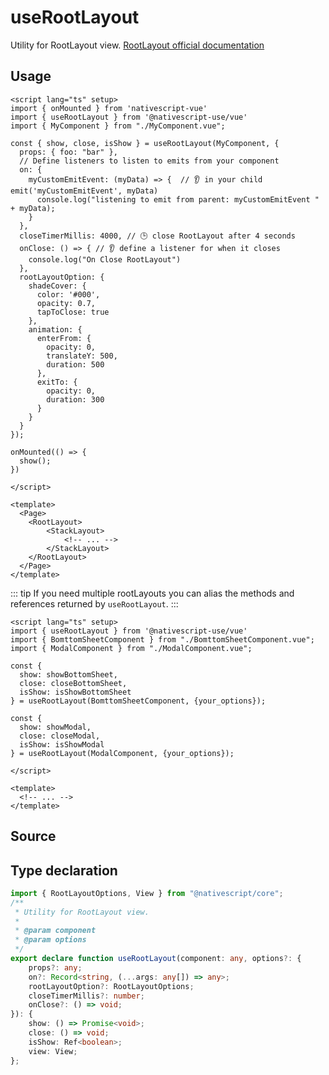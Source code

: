 <script setup>
import Source from '../../.vitepress/theme/components/Source.vue'
</script>

# useRootLayout

Utility for RootLayout view. [RootLayout official documentation](https://docs.nativescript.org/ui-and-styling.html#rootlayout)

## Usage

```vue
<script lang="ts" setup>
import { onMounted } from 'nativescript-vue'
import { useRootLayout } from '@nativescript-use/vue'
import { MyComponent } from "./MyComponent.vue";

const { show, close, isShow } = useRootLayout(MyComponent, {
  props: { foo: "bar" },
  // Define listeners to listen to emits from your component
  on: {
    myCustomEmitEvent: (myData) => {  // 👂 in your child emit('myCustomEmitEvent', myData)
      console.log("listening to emit from parent: myCustomEmitEvent " + myData);
    }
  },
  closeTimerMillis: 4000, // 🕒 close RootLayout after 4 seconds
  onClose: () => { // 👂 define a listener for when it closes
    console.log("On Close RootLayout")
  },
  rootLayoutOption: {
    shadeCover: {
      color: '#000',
      opacity: 0.7,
      tapToClose: true
    },
    animation: {
      enterFrom: {
        opacity: 0,
        translateY: 500,
        duration: 500
      },
      exitTo: {
        opacity: 0,
        duration: 300
      }
    }
  }
});

onMounted(() => {
  show();
})

</script>

<template>
  <Page>
    <RootLayout>
        <StackLayout>
            <!-- ... -->
        </StackLayout>
    </RootLayout>
  </Page>
</template>
```

::: tip
If you need multiple rootLayouts you can alias the methods and references returned by `useRootLayout`.
:::
```vue
<script lang="ts" setup>
import { useRootLayout } from '@nativescript-use/vue'
import { BomttomSheetComponent } from "./BomttomSheetComponent.vue";
import { ModalComponent } from "./ModalComponent.vue";

const { 
  show: showBottomSheet, 
  close: closeBottomSheet, 
  isShow: isShowBottomSheet 
} = useRootLayout(BomttomSheetComponent, {your_options});

const { 
  show: showModal, 
  close: closeModal, 
  isShow: isShowModal 
} = useRootLayout(ModalComponent, {your_options});

</script>

<template>
  <!-- ... -->
</template>
```

## Source
<Source source="useRootLayout" demo="RootLayoutView.vue"/>

## Type declaration
```ts
import { RootLayoutOptions, View } from "@nativescript/core";
/**
 * Utility for RootLayout view.
 *
 * @param component
 * @param options
 */
export declare function useRootLayout(component: any, options?: {
    props?: any;
    on?: Record<string, (...args: any[]) => any>;
    rootLayoutOption?: RootLayoutOptions;
    closeTimerMillis?: number;
    onClose?: () => void;
}): {
    show: () => Promise<void>;
    close: () => void;
    isShow: Ref<boolean>;
    view: View;
};

```
